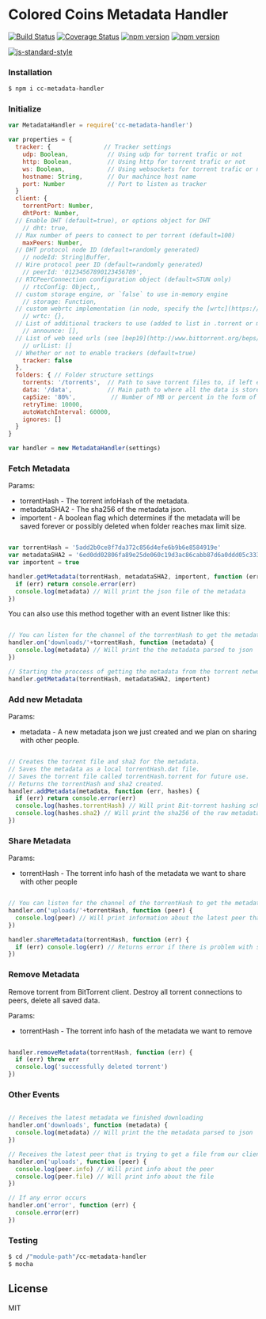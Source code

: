 # Colored Coins Metadata Handler
[![Build Status](https://travis-ci.org/Colored-Coins/Metadata-Handler.svg?branch=master)](https://travis-ci.org/Colored-Coins/Metadata-Handler) [![Coverage Status](https://coveralls.io/repos/Colored-Coins/Metadata-Handler/badge.svg?branch=master)](https://coveralls.io/r/Colored-Coins/Metadata-Handler?branch=master) [![npm version](https://badge.fury.io/js/cc-metadata-handler.svg)](http://badge.fury.io/js/cc-metadata-handler) [![npm version](http://slack.coloredcoins.org/badge.svg)](http://slack.coloredcoins.org)

[![js-standard-style](https://cdn.rawgit.com/feross/standard/master/badge.svg)](https://github.com/feross/standard)

### Installation

```sh
$ npm i cc-metadata-handler
```


### Initialize

```js
var MetadataHandler = require('cc-metadata-handler')

var properties = {
  tracker: {               // Tracker settings
    udp: Boolean,           // Using udp for torrent trafic or not
    http: Boolean,          // Using http for torrent trafic or not
    ws: Boolean,            // Using websockets for torrent trafic or not
    hostname: String,       // Our machince host name
    port: Number            // Port to listen as tracker
  }
  client: {
    torrentPort: Number,
    dhtPort: Number,
  // Enable DHT (default=true), or options object for DHT
    // dht: true,
  // Max number of peers to connect to per torrent (default=100)
    maxPeers: Number,
  // DHT protocol node ID (default=randomly generated)
    // nodeId: String|Buffer,
  // Wire protocol peer ID (default=randomly generated)
    // peerId: '01234567890123456789',
  // RTCPeerConnection configuration object (default=STUN only)
    // rtcConfig: Object,,
  // custom storage engine, or `false` to use in-memory engine
    // storage: Function,
  // custom webrtc implementation (in node, specify the [wrtc](https://www.npmjs.com/package/wrtc) package)
    // wrtc: {},
  // List of additional trackers to use (added to list in .torrent or magnet uri)
    // announce: [],
  // List of web seed urls (see [bep19](http://www.bittorrent.org/beps/bep_0019.html))
    // urlList: []
  // Whether or not to enable trackers (default=true)
    tracker: false
  },
  folders: { // Folder structure settings
    torrents: '/torrents',  // Path to save torrent files to, if left empty, all the torrent references will be saved in memory and will be lost on restart
    data: '/data',          // Main path to where all the data is stored
    capSize: '80%',          // Number of MB or percent in the form of 12%
    retryTime: 10000,
    autoWatchInterval: 60000,
    ignores: []
  }
}

var handler = new MetadataHandler(settings)
```

### Fetch Metadata

Params:
  - torrentHash - The torrent infoHash of the metadata.
  - metadataSHA2 - The sha256 of the metadata json.
  - importent - A boolean flag which determines if the metadata will be saved forever or possibly deleted when folder reaches max limit size.

```js

var torrentHash = '5add2b0ce8f7da372c856d4efe6b9b6e8584919e'
var metadataSHA2 = '6ed0dd02806fa89e25de060c19d3ac86cabb87d6a0ddd05c333b84f4'
var importent = true

handler.getMetadata(torrentHash, metadataSHA2, importent, function (err, metadata) {
  if (err) return console.error(err)
  console.log(metadata) // Will print the json file of the metadata
})

```

You can also use this method together with an event listner like this:

```js

// You can listen for the channel of the torrentHash to get the metadata
handler.on('downloads/'+torrentHash, function (metadata) {
  console.log(metadata) // Will print the the metadata parsed to json
})

// Starting the proccess of getting the metadata from the torrent network.
handler.getMetadata(torrentHash, metadataSHA2, importent)

```

### Add new Metadata

Params:
  - metadata - A new metadata json we just created and we plan on sharing with other people.

```js

// Creates the torrent file and sha2 for the metadata.
// Saves the metadata as a local torrentHash.dat file.
// Saves the torrent file called torrentHash.torrent for future use.
// Returns the torrentHash and sha2 created.
handler.addMetadata(metadata, function (err, hashes) {
  if (err) return console.error(err)
  console.log(hashes.torrentHash) // Will print Bit-torrent hashing scheme using sha1 as the hashing algorithem
  console.log(hashes.sha2) // Will print the sha256 of the raw metadata file
})

```

### Share Metadata

Params:
  - torrentHash - The torrent info hash of the metadata we want to share with other people

```js

// You can listen for the channel of the torrentHash to get the metadata
handler.on('uploads/'+torrentHash, function (peer) {
  console.log(peer) // Will print information about the latest peer that is trying to download the metadata from your client
})

handler.shareMetadata(torrentHash, function (err) {
  if (err) console.log(err) // Returns error if there is problem with sharing the file
})

```

### Remove Metadata

Remove torrent from BitTorrent client. Destroy all torrent connections to peers, delete all saved data.

Params:
  - torrentHash - The torrent info hash of the metadata we want to remove 

```js

handler.removeMetadata(torrentHash, function (err) {
  if (err) throw err
  console.log('successfully deleted torrent')
})

```

### Other Events

```js

// Receives the latest metadata we finished downloading
handler.on('downloads', function (metadata) {
  console.log(metadata) // Will print the the metadata parsed to json
})

// Receives the latest peer that is trying to get a file from our client and the file it's trying to get
handler.on('uploads', function (peer) {
  console.log(peer.info) // Will print info about the peer
  console.log(peer.file) // Will print info about the file
})

// If any error occurs
handler.on('error', function (err) {
  console.error(err)
})

```

### Testing

```sh
$ cd /"module-path"/cc-metadata-handler
$ mocha
```


License
----

MIT